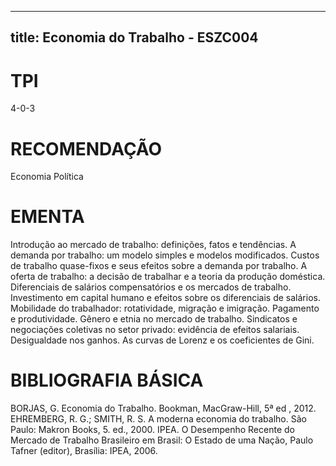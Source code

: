 
---
title: Economia do Trabalho - ESZC004 
---

# TPI

4-0-3

# RECOMENDAÇÃO

Economia Política

# EMENTA

Introdução ao mercado de trabalho: definições, fatos e tendências. A demanda por trabalho: um modelo simples e modelos modificados. Custos de trabalho quase-fixos e seus efeitos sobre a demanda por trabalho. A oferta de trabalho: a decisão de trabalhar e a teoria da produção doméstica. Diferenciais de salários compensatórios e os mercados de trabalho. Investimento em capital humano e efeitos sobre os diferenciais de salários. Mobilidade do trabalhador: rotatividade, migração e imigração. Pagamento e produtividade. Gênero e etnia no mercado de trabalho. Sindicatos e negociações coletivas no setor privado: evidência de efeitos salariais. Desigualdade nos ganhos. As curvas de Lorenz e os coeficientes de Gini.

# BIBLIOGRAFIA BÁSICA

BORJAS, G. Economia do Trabalho. Bookman, MacGraw-Hill, 5ª ed , 2012.
EHREMBERG, R. G.; SMITH, R. S. A moderna economia do trabalho. São Paulo: Makron Books, 5. ed., 2000. 
IPEA. O Desempenho Recente do Mercado de Trabalho Brasileiro em Brasil: O Estado de uma Nação, Paulo Tafner (editor), Brasília: IPEA, 2006.
        